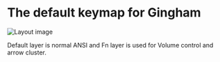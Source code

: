 The default keymap for Gingham
==============================

![Layout image](https://i.imgur.com/WwOVJTh.jpg)

Default layer is normal ANSI and Fn layer is used for Volume control and arrow cluster.